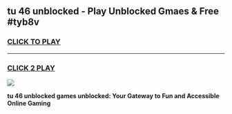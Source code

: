 
## tu 46 unblocked - Play Unblocked Gmaes & Free #tyb8v
<h3>
<a href="https://news.freeplayer.one?title=tu_46_unblocked&ref=26F">CLICK TO PLAY</a></h3>
<hr>

<h3>
<a href="https://news.freeplayer.one?title=tu_46_unblocked&ref=26F">CLICK 2 PLAY</a>
  
</h3>

<a href="https://news.freeplayer.one?title=tu_46_unblocked&ref=26F/"><img src="https://clearcache.store/games.png"></a>


**tu 46 unblocked games unblocked: Your Gateway to Fun and Accessible Online Gaming**
